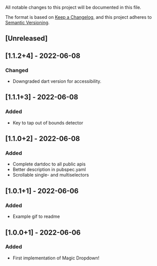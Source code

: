 All notable changes to this project will be documented in this file.

The format is based on [Keep a Changelog](https://keepachangelog.com/en/1.0.0/),
and this project adheres to [Semantic Versioning](https://semver.org/spec/v2.0.0.html).

## [Unreleased]

## [1.1.2+4] - 2022-06-08

### Changed

- Downgraded dart version for accessibility. 

## [1.1.1+3] - 2022-06-08

### Added

- Key to tap out of bounds detector


## [1.1.0+2] - 2022-06-08

### Added

- Complete dartdoc to all public apis
- Better description in pubspec.yaml
- Scrollable single- and multiselectors

## [1.0.1+1] - 2022-06-06

### Added

- Example gif to readme

## [1.0.0+1] - 2022-06-06

### Added

- First implementation of Magic Dropdown!
